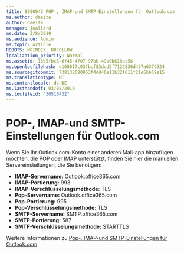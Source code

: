 ```yaml
---
title: 8000043 POP-, IMAP-und SMTP-Einstellungen für Outlook.com
ms.author: daeite
author: daeite
manager: joallard
ms.date: 3/8/2019
ms.audience: Admin
ms.topic: article
ROBOTS: NOINDEX, NOFOLLOW
localization_priority: Normal
ms.assetid: 16b5fbc6-6f45-4707-97bb-49a9b610ac56
ms.openlocfilehash: e1686f7c03fbcf83ddd5f7122836d427a6379324
ms.sourcegitcommit: 738132680953f4dd46e11b32f611f21e5bb59e15
ms.translationtype: MT
ms.contentlocale: de-DE
ms.lasthandoff: 03/08/2019
ms.locfileid: "30510432"
---
```

# <a name="pop-imap-and-smtp-settings-for-outlookcom"></a>POP-, IMAP-und SMTP-Einstellungen für Outlook.com

Wenn Sie Ihr Outlook.com-Konto einer anderen Mail-app hinzufügen möchten, die POP oder IMAP unterstützt, finden Sie hier die manuellen Servereinstellungen, die Sie benötigen:
  
- **IMAP-Servername:** Outlook.office365.com 
- **IMAP-Portierung:** 993   
- **IMAP-Verschlüsselungsmethode:** TLS   
- **Pop-Servername:** Outlook.office365.com  
- **Pop-Portierung:** 995  
- **Pop-Verschlüsselungsmethode:** TLS  
- **SMTP-Servername:** SMTP.office365.com 
- **SMTP-Portierung:** 587 
- **SMTP-Verschlüsselungsmethode:** STARTTLS 

Weitere Informationen zu [Pop-, IMAP-und SMTP-Einstellungen für Outlook.com](https://go.microsoft.com/fwlink/p/?linkid=2001402&amp;clcid=0x409).